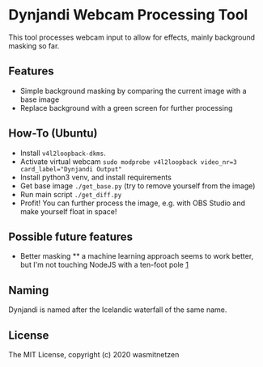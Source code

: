 # Dynjandi Webcam Processing Tool

This tool processes webcam input to allow for effects, mainly background masking so far.

## Features

* Simple background masking by comparing the current image with a base image
* Replace background with a green screen for further processing

## How-To (Ubuntu)

* Install `v4l2loopback-dkms`.
* Activate virtual webcam `sudo modprobe v4l2loopback video_nr=3 card_label="Dynjandi Output"`
* Install python3 venv, and install requirements
* Get base image `./get_base.py` (try to remove yourself from the image)
* Run main script `./get_diff.py`
* Profit! You can further process the image, e.g. with OBS Studio and make yourself float in space!

## Possible future features

* Better masking
** a machine learning approach seems to work better, but I'm not touching NodeJS with a ten-foot pole [1](https://elder.dev/posts/open-source-virtual-background/)

## Naming

Dynjandi is named after the Icelandic waterfall of the same name.

## License

The MIT License, copyright (c) 2020 wasmitnetzen